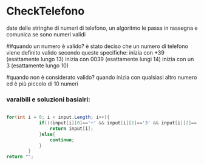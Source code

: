 # CheckTelefono
date delle stringhe di numeri di telefono, un algoritmo le passa in rassegna e comunica se sono numeri validi

##quando un numero è valido?
è stato deciso che un numero di telefono viene definito valido secondo queste specifiche:
inizia con +39 (esattamente lungo 13)
inizia con 0039 (esattamente lungi 14)
inizia con un 3 (esattamente lungo 10)

#quando non è considerato valido?
quando inizia con qualsiasi altro numero ed è più piccolo di 10 numeri 


### varaibili e soluzioni basialri:
```C#

for(int i = 0; i < input.Length; i++){
            if(((input[i][0]=='+' && input[i][1]=='3' && input[i][2]=='9') && (input[i].Length==13)) || ((input[i][0]=='0' && input[i][1]=='0' && input[i][2]=='3' && input[i][3]=='9') && (input[i].Length==14)) || ((input[i][0]=='3') && input[i].Length==10)){
                return input[i];
            }else{
                continue;
            }
        }
return "";

```


